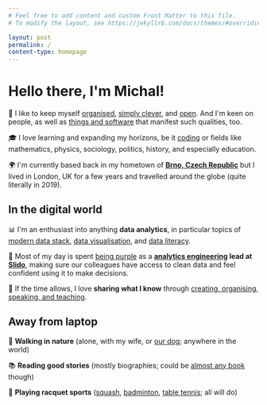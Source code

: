 ```yaml
---
# Feel free to add content and custom Front Matter to this file.
# To modify the layout, see https://jekyllrb.com/docs/themes/#overriding-theme-defaults

layout: post
permalink: /
content-type: homepage
---
```


# Hello there, I'm Michal!
🧠 I like to keep myself [organised](/notes), [simply clever](https://www.skoda-auto.com/world/simply-clever), and [open](https://dictionary.cambridge.org/dictionary/english/open-mindedness). And I'm keen on people, as well as [things and software](/uses) that manifest such qualities, too.

🎓 I love learning and expanding my horizons, be it [coding](https://github.com/one-data-cookie) or fields like mathematics, physics, sociology, politics, history, and especially education.

🌍 I'm currently based back in my hometown of **[Brno, Czech Republic](https://youtu.be/fkCOXZmiKj8)** but I lived in London, UK for a few years and travelled around the globe (quite literally in 2019).

## In the digital world
📊 I'm an enthusiast into anything **data analytics**, in particular topics of [modern data stack](https://www.getdbt.com/blog/future-of-the-modern-data-stack), [data visualisation](/posts), and [data literacy](https://thedataliteracyproject.org/posts/how-do-you-define-data-literacy).

💜 Most of my day is spent [being purple](https://www.getdbt.com/blog/we-the-purple-people) as a **[analytics engineering](https://www.getdbt.com/what-is-analytics-engineering/) lead at [Slido](https://www.slido.com/)**, making sure our colleagues have access to clean data and feel confident using it to make decisions.

🤗 If the time allows, I love **sharing what I know** through [creating, organising, speaking, and teaching](/projects).

## Away from laptop
🌲 **Walking in nature** (alone, with my wife, or [our dog](https://www.instagram.com/falco.theminidachshund/); anywhere in the world)

📚 **Reading good stories** (mostly biographies; could be [almost any book](https://www.goodreads.com/user/show/96238548-michal-kolacek) though)

🏸 **Playing racquet sports** ([squash](https://youtu.be/nTcvGK3k1IQ?t=55), [badminton](https://www.youtube.com/watch?v=H0-tt6BFY5Y), [table tennis](https://youtu.be/tR6BUanG96k?t=268); all will do)
